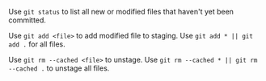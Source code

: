        
Use `git status` to list all new or modified files that haven't yet been committed.

Use `git add <file>` to add modified file to staging. Use `git add * || git add .` for all files.

Use `git rm --cached <file>` to unstage. Use `git rm --cached * || git rm --cached .` to unstage all files.


